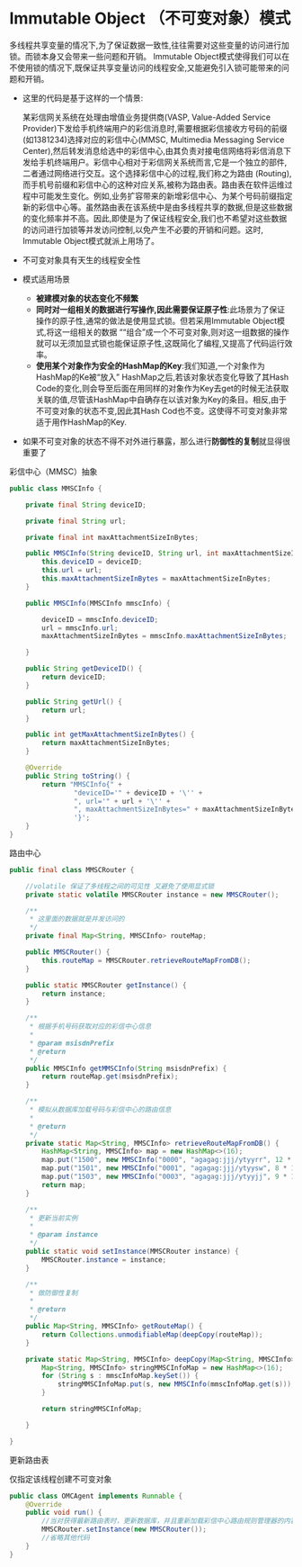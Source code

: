 # Immutable Object （不可变对象）模式

多线程共享变量的情况下,为了保证数据一致性,往往需要对这些变量的访问进行加锁。而锁本身又会带来一些问题和开销。 Immutable Object模式使得我们可以在不使用锁的情况下,既保证共享变量访问的线程安全,又能避免引入锁可能带来的问题和开销。

+ 这里的代码是基于这样的一个情景:

  某彩信网关系统在处理由增值业务提供商(VASP, Value-Added Service Provider)下发给手机终端用户的彩信消息时,需要根据彩信接收方号码的前缀(如1381234)选择对应的彩信中心(MMSC, Multimedia Messaging Service Center),然后转发消息给选中的彩信中心,由其负责对接电信网络将彩信消息下发给手机终端用户。彩信中心相对于彩信网关系统而言,它是一个独立的部件,二者通过网络进行交互。这个选择彩信中心的过程,我们称之为路由 (Routing),而手机号前缀和彩信中心的这种对应关系,被称为路由表。路由表在软件运维过程中可能发生变化。例如,业务扩容带来的新增彩信中心、为某个号码前缀指定新的彩信中心等。虽然路由表在该系统中是由多线程共享的数据,但是这些数据的变化频率并不高。因此,即使是为了保证线程安全,我们也不希望对这些数据的访问进行加锁等并发访问控制,以免产生不必要的开销和问题。这时, Immutable Object模式就派上用场了。

+ 不可变对象具有天生的线程安全性

+ 模式适用场景

  + **被建模对象的状态变化不频繁**
  + **同时对一组相关的数据进行写操作,因此需要保证原子性**:此场景为了保证操作的原子性,通常的做法是使用显式锁。但若采用Immutable Object模式,将这一组相关的数据 ““组合”成一个不可变对象,则对这一组数据的操作就可以无须加显式锁也能保证原子性,这既简化了编程,又提高了代码运行效率。
  + **使用某个对象作为安全的HashMap的Key**:我们知道,一个对象作为HashMap的Ke被“放入” HashMap之后,若该对象状态变化导致了其Hash Code的变化,则会导至后面在用同样的对象作为Key去get的时候无法获取关联的值,尽管该HashMap中自确存在以该对象为Key的条目。相反,由于不可变对象的状态不变,因此其Hash Cod也不变。这使得不可变对象非常适于用作HashMap的Key.

+ 如果不可变对象的状态不得不对外进行暴露，那么进行**防御性的复制**就显得很重要了



彩信中心（MMSC）抽象

~~~java
public class MMSCInfo {

    private final String deviceID;

    private final String url;

    private final int maxAttachmentSizeInBytes;

    public MMSCInfo(String deviceID, String url, int maxAttachmentSizeInBytes) {
        this.deviceID = deviceID;
        this.url = url;
        this.maxAttachmentSizeInBytes = maxAttachmentSizeInBytes;
    }

    public MMSCInfo(MMSCInfo mmscInfo) {

        deviceID = mmscInfo.deviceID;
        url = mmscInfo.url;
        maxAttachmentSizeInBytes = mmscInfo.maxAttachmentSizeInBytes;

    }

    public String getDeviceID() {
        return deviceID;
    }

    public String getUrl() {
        return url;
    }

    public int getMaxAttachmentSizeInBytes() {
        return maxAttachmentSizeInBytes;
    }

    @Override
    public String toString() {
        return "MMSCInfo{" +
                "deviceID='" + deviceID + '\'' +
                ", url='" + url + '\'' +
                ", maxAttachmentSizeInBytes=" + maxAttachmentSizeInBytes +
                '}';
    }
}
~~~

路由中心

~~~java
public final class MMSCRouter {

    //volatile 保证了多线程之间的可见性 又避免了使用显式锁
    private static volatile MMSCRouter instance = new MMSCRouter();

    /**
     * 这里面的数据就是并发访问的
     */
    private final Map<String, MMSCInfo> routeMap;

    public MMSCRouter() {
        this.routeMap = MMSCRouter.retrieveRouteMapFromDB();
    }

    public static MMSCRouter getInstance() {
        return instance;
    }

    /**
     * 根据手机号码获取对应的彩信中心信息
     *
     * @param msisdnPrefix
     * @return
     */
    public MMSCInfo getMMSCInfo(String msisdnPrefix) {
        return routeMap.get(msisdnPrefix);
    }

    /**
     * 模拟从数据库加载号码与彩信中心的路由信息
     *
     * @return
     */
    private static Map<String, MMSCInfo> retrieveRouteMapFromDB() {
        HashMap<String, MMSCInfo> map = new HashMap<>(16);
        map.put("1500", new MMSCInfo("0000", "agagag:jjj/ytyyrr", 12 * 1024 * 1024));
        map.put("1501", new MMSCInfo("0001", "agagag:jjj/ytyysw", 8 * 1024 * 1024));
        map.put("1503", new MMSCInfo("0003", "agagag:jjj/ytyyjj", 9 * 1024 * 1024));
        return map;
    }

    /**
     * 更新当前实例
     *
     * @param instance
     */
    public static void setInstance(MMSCRouter instance) {
        MMSCRouter.instance = instance;
    }

    /**
     * 做防御性复制
     *
     * @return
     */
    public Map<String, MMSCInfo> getRouteMap() {
        return Collections.unmodifiableMap(deepCopy(routeMap));
    }

    private static Map<String, MMSCInfo> deepCopy(Map<String, MMSCInfo> mmscInfoMap) {
        Map<String, MMSCInfo> stringMMSCInfoMap = new HashMap<>(16);
        for (String s : mmscInfoMap.keySet()) {
            stringMMSCInfoMap.put(s, new MMSCInfo(mmscInfoMap.get(s)));
        }

        return stringMMSCInfoMap;

    }

}
~~~

更新路由表

仅指定该线程创建不可变对象

~~~java
public class OMCAgent implements Runnable {
    @Override
    public void run() {
        //当对获得最新路由表时，更新数据库，并且重新加载彩信中心路由规则管理器的内容
        MMSCRouter.setInstance(new MMSCRouter());
        //省略其他代码
    }
}
~~~

